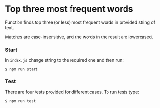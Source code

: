 # Top three most frequent words

Function finds top three (or less) most frequent words in provided string of text.

Matches are case-insensitive, and the words in the result are lowercased.

### Start
In `index.js` change string to the required one and then run:

```
$ npm run start
```

### Test
There are four tests provided for different cases. To run tests type:

```
$ npm run test
```
